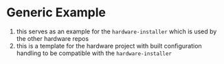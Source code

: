 # Generic Example
1. this serves as an example for the `hardware-installer` which is used by the other hardware repos
2. this is a template for the hardware project with built configuration handling to be compatible with the `hardware-installer`
